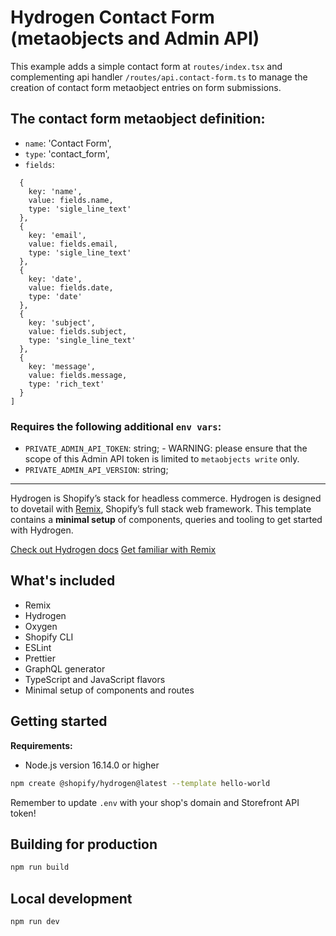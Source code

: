 # Hydrogen Contact Form (metaobjects and Admin API)

This example adds a simple contact form at `routes/index.tsx` and complementing api handler `/routes/api.contact-form.ts` to manage the creation of contact form metaobject entries on form submissions.

## The contact form metaobject definition:

- `name`: 'Contact Form',
- `type`: 'contact_form',
- `fields`: 
```ts[
  {
    key: 'name',
    value: fields.name,
    type: 'sigle_line_text'
  },
  {
    key: 'email',
    value: fields.email,
    type: 'sigle_line_text'
  },
  {
    key: 'date',
    value: fields.date,
    type: 'date'
  },
  {
    key: 'subject',
    value: fields.subject,
    type: 'single_line_text'
  },
  {
    key: 'message',
    value: fields.message,
    type: 'rich_text'
  }
]
```

### Requires the following additional `env vars`:

- `PRIVATE_ADMIN_API_TOKEN`: string; - WARNING: please ensure that the scope of this Admin API token is limited to `metaobjects write` only.
- `PRIVATE_ADMIN_API_VERSION`: string;

---

Hydrogen is Shopify’s stack for headless commerce. Hydrogen is designed to dovetail with [Remix](https://remix.run/), Shopify’s full stack web framework. This template contains a **minimal setup** of components, queries and tooling to get started with Hydrogen.

[Check out Hydrogen docs](https://shopify.dev/custom-storefronts/hydrogen)
[Get familiar with Remix](https://remix.run/docs/en/v1)

## What's included

- Remix
- Hydrogen
- Oxygen
- Shopify CLI
- ESLint
- Prettier
- GraphQL generator
- TypeScript and JavaScript flavors
- Minimal setup of components and routes

## Getting started

**Requirements:**

- Node.js version 16.14.0 or higher

```bash
npm create @shopify/hydrogen@latest --template hello-world
```

Remember to update `.env` with your shop's domain and Storefront API token!

## Building for production

```bash
npm run build
```

## Local development

```bash
npm run dev
```
